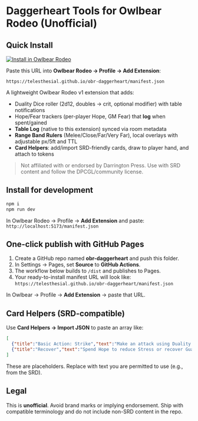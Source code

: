 # Daggerheart Tools for Owlbear Rodeo (Unofficial)

## Quick Install

[![Install in Owlbear Rodeo](https://img.shields.io/badge/Install%20in%20Owlbear%20Rodeo-blue?logo=github)](https://telesthesial.github.io/obr-daggerheart/manifest.json)

Paste this URL into **Owlbear Rodeo → Profile → Add Extension**:
```
https://telesthesial.github.io/obr-daggerheart/manifest.json
```


A lightweight Owlbear Rodeo v1 extension that adds:
- Duality Dice roller (2d12, doubles -> crit, optional modifier) with table notifications
- Hope/Fear trackers (per-player Hope, GM Fear) that **log** when spent/gained
- **Table Log** (native to this extension) synced via room metadata
- **Range Band Rulers** (Melee/Close/Far/Very Far), local overlays with adjustable px/5ft and TTL
- **Card Helpers**: add/import SRD-friendly cards, draw to player hand, and attach to tokens

> Not affiliated with or endorsed by Darrington Press. Use with SRD content and follow the DPCGL/community license.

## Install for development

```bash
npm i
npm run dev
```

In Owlbear Rodeo → Profile → **Add Extension** and paste:
`http://localhost:5173/manifest.json`

## One-click publish with GitHub Pages

1. Create a GitHub repo named **obr-daggerheart** and push this folder.
2. In Settings → Pages, set **Source** to **GitHub Actions**.
3. The workflow below builds to `/dist` and publishes to Pages.
4. Your ready-to-install manifest URL will look like:
   `https://telesthesial.github.io/obr-daggerheart/manifest.json`

In Owlbear → Profile → **Add Extension** → paste that URL.

## Card Helpers (SRD-compatible)

Use **Card Helpers → Import JSON** to paste an array like:

```json
[
  {"title":"Basic Action: Strike","text":"Make an attack using Duality Dice. On doubles, trigger a crit effect per table rules.","tags":["Basic","Action"]},
  {"title":"Recover","text":"Spend Hope to reduce Stress or recover Guard per your playbook/GM guidance.","tags":["Recover"]}
]
```

These are placeholders. Replace with text you are permitted to use (e.g., from the SRD).

## Legal

This is **unofficial**. Avoid brand marks or implying endorsement. Ship with compatible terminology and do not include non-SRD content in the repo.